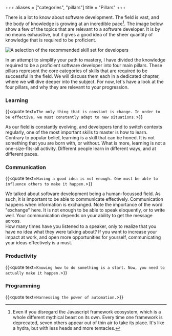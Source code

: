 +++
aliases = ["categories", "pillars"]
title = "Pillars"
+++

There is a lot to know about software development. The field is vast, and the body of knowledge is growing at an incredible pace[^2].
The image below show a few of the topics that are relevant to a software developer. It is by no means exhaustive, but it gives a good idea of
the sheer quantity of knowledge that is required to be proficient.

![A selection of the recommended  skill set for developers](/images/developer_learning_path.webp)

In an attempt to simplify your path to mastery, I have divided the knowledge required to be a proficient software developer into four main pillars.
These pillars represent the core categories of skills that are required to be successful in the field.
We will discuss them each in a dedicated chapter, where we will dive deeper into the subject.
For now, let's have a look at the four pillars, and why they are relevant to your progression.

### Learning

{{<quote text=`
The only thing that is constant is change. In order to be effective, we must constantly adapt to new situations.
`>}} 

As our field is constantly evolving, and developers tend to switch contexts regularly, one of the most important skills to master is how to learn.
Contrary to popular belief, learning is a skill that can be honed. It is not something that you are born with, or without.
What is more, learning is not a one-size-fits-all activity. Different people learn in different ways, and at different paces.

### Communication

{{<quote text=`
Having a good idea is not enough.
One must be able to influence others to make it happen.
`>}}

We talked about software development being a human-focussed field. As such, it is important to be able to communicate effectively.
Communication happens when information is exchanged. Note the importance of the word "exchange" here. It is not enough to be able to speak
eloquently, or to write well. Your communication depends on your ability to get the message across.   
How many times have you listened to a speaker, only to realize that you have no idea what they were talking about?
If you want to increase your impact at work, and open more opportunities for yourself, communicating your ideas effectively is a must.

### Productivity

{{<quote text=`
Knowing how to do something is a start.
Now, you need to actually make it happen.
`>}}

### Programming

{{<quote text=`
Harnessing the power of automation.
`>}}


[^2]: Even if you disregard the Javascript framework ecosystem, which is a whole different mythical beast on its own. Every time one framework
is deprecated, seven others appear out of thin air to take its place. It's like a hydra, but with less heads and more tentacles.